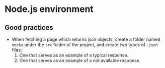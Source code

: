 # Node.js environment
## Good practices
* When fetching a page which returns json objects, create a folder named `mocks` under the `src` folder of the project, and create two types of `.json` files:
    1. One that serves as an example of a typical response.
    2. One that serves as an example of a not available response.